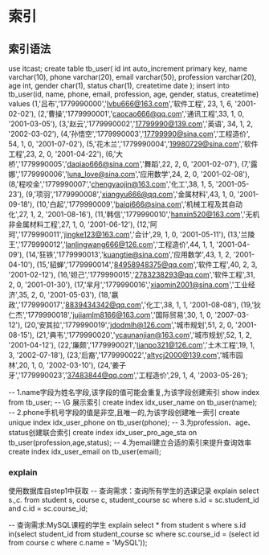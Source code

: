 # 索引

## 索引语法

use itcast;
create table tb_user(
    id int auto_increment primary key,
    name varchar(10),
    phone varchar(20),
    email varchar(50),
    profession varchar(20),
    age int,
    gender char(1),
    status char(1),
    createtime date
);
insert into tb_user(id, name, phone, email, profession, age, gender, status, createtime)
values (1,'吕布','1779990000','lvbu666@163.com','软件工程', 23, 1, 6, '2001-02-02'),
       (2,'曹操','1779990001','caocao666@qq.com','通讯工程',33, 1, 0, '2001-03-05'),
       (3,'赵云','1779990002','17799990@139.com','英语', 34, 1, 2, '2002-03-02'),
       (4,'孙悟空','1779990003','17799990@sina.com','工程造价', 54, 1, 0, '2001-07-02'),
       (5,'花木兰','1779990004','19980729@sina.com','软件工程',23, 2, 0, '2001-04-22'),
       (6,'大桥','1779990005','daqiao666@sina.com','舞蹈',22, 2, 0, '2001-02-07'),
       (7,'露娜','1779990006','luna_love@sina.com','应用数学',24, 2, 0, '2001-02-08'),
       (8,'程咬金','1779990007','chengyaojin@163.com','化工',38, 1, 5, '2001-05-23'),
       (9,'项羽','1779990008','xiangyu666@qq.com','金属材料',43, 1, 0, '2001-09-18'),
       (10,'白起','1779990009','baiqi666@sina.com','机械工程及其自动化',27, 1, 2, '2001-08-16'),
       (11,'韩信','1779990010','hanxin520@163.com','无机非金属材料工程',27, 1, 0, '2001-06-12'),
       (12,'阿珂','1779990011','jingke123@163.com','会计',29, 1, 0, '2001-05-11'),
       (13,'兰陵王','1779990012','lanlingwang666@126.com','工程造价',44, 1, 1, '2001-04-09'),
       (14,'狂铁','1779990013','kuangtie@sina.com','应用数学',43, 1, 2, '2001-04-10'),
       (15,'貂蝉','1779990014','84958948375@qq.com','软件工程',40, 2, 3, '2001-02-12'),
       (16,'妲己','1779990015','2783238293@qq.com','软件工程',31, 2, 0, '2001-01-30'),
       (17,'芈月','1779990016','xiaomin2001@sina.com','工业经济',35, 2, 0, '2001-05-03'),
       (18,'嬴政','1779990017','8839434342@qq.com','化工',38, 1, 1, '2001-08-08'),
       (19,'狄仁杰','1779990018','jujiamlm8166@163.com','国际贸易',30, 1, 0, '2007-03-12'),
       (20,'安其拉','1779990019','jdodmlh@126.com','城市规划',51, 2, 0, '2001-08-15'),
       (21,'典韦','1779990020','ycaunanjian@163.com','城市规划',52, 1, 2, '2001-04-12'),
       (22,'廉颇','1779990021','lianpo321@126.com','土木工程',19, 1, 3, '2002-07-18'),
       (23,'后裔','1779990022','altycj2000@139.com','城市园林',20, 1, 0, '2002-03-10'),
       (24,'姜子牙','1779990023','37483844@qq.com','工程造价',29, 1, 4, '2003-05-26');

-- 1.name字段为姓名字段,该字段的值可能会重复,为该字段创建索引
    show index from tb_user; -- \G 展示索引
    create index idx_user_name on tb_user(name);
-- 2.phone手机号字段的值是非空,且唯一的,为该字段创建唯一索引
    create unique index idx_user_phone on tb_user(phone);
-- 3.为profession、age、status创建联合索引
    create index idx_user_pro_age_sta on tb_user(profession,age,status);
-- 4.为email建立合适的索引来提升查询效率
    create index idx_user_email on tb_user(email);


### explain
使用数据库自step1中获取
-- 查询需求：查询所有学生的选课记录
explain select s.*,c.* from student s, course c, student_course sc where s.id = sc.student_id and c.id = sc.course_id;


-- 查询需求:MySQL课程的学生
explain select * from student s where s.id in(select student_id from student_course sc where sc.course_id = (select id from course c where c.name = 'MySQL'));